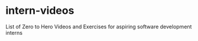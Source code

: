 # intern-videos
List of Zero to Hero Videos and Exercises for aspiring software development interns

